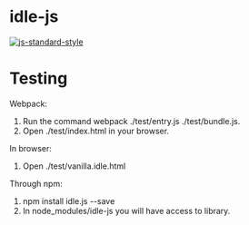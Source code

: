 # idle-js

[![js-standard-style](https://img.shields.io/badge/code%20style-standard-brightgreen.svg)](http://standardjs.com/)

# Testing
 
Webpack:  
1. Run the command webpack ./test/entry.js ./test/bundle.js. 
2. Open ./test/index.html in your browser.

In browser:  
1.  Open ./test/vanilla.idle.html

Through npm:

1. npm install idle.js --save
2. In node_modules/idle-js you will have access to library.
